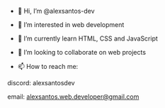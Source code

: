 - 👋 Hi, I’m @alexsantos-dev
- 👀 I’m interested in web development
- 🌱 I’m currently learn HTML, CSS and JavaScript
- 💞️ I’m looking to collaborate on web projects

- 📫 How to reach me:

discord: alexsantosdev

email: alexsantos.web.developer@gmail.com

<!---
alexsantos-dev/alexsantos-dev is a ✨ special ✨ repository because its `README.md` (this file) appears on your GitHub profile.
You can click the Preview link to take a look at your changes.
--->
